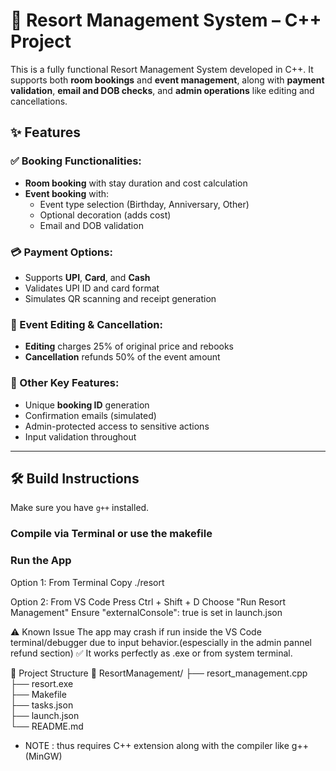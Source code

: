 # 🌴 Resort Management System – C++ Project

This is a fully functional Resort Management System developed in C++. It supports both **room bookings** and **event management**, along with **payment validation**, **email and DOB checks**, and **admin operations** like editing and cancellations.

## ✨ Features

### ✅ Booking Functionalities:
- **Room booking** with stay duration and cost calculation
- **Event booking** with:
  - Event type selection (Birthday, Anniversary, Other)
  - Optional decoration (adds cost)
  - Email and DOB validation

### 💳 Payment Options:
- Supports **UPI**, **Card**, and **Cash**
- Validates UPI ID and card format
- Simulates QR scanning and receipt generation

### 🔁 Event Editing & Cancellation:
- **Editing** charges 25% of original price and rebooks
- **Cancellation** refunds 50% of the event amount

### 🧾 Other Key Features:
- Unique **booking ID** generation
- Confirmation emails (simulated)
- Admin-protected access to sensitive actions
- Input validation throughout

---

## 🛠️ Build Instructions
Make sure you have `g++` installed.

### Compile via Terminal or use the makefile

### Run the App

Option 1: From Terminal
Copy
./resort

Option 2: From VS Code
Press Ctrl + Shift + D
Choose "Run Resort Management"
Ensure "externalConsole": true is set in launch.json

⚠️ Known Issue
The app may crash if run inside the VS Code terminal/debugger due to input behavior.(espescially in the admin pannel refund section)
✅ It works perfectly as .exe or from system terminal.

📁 Project Structure
📁 ResortManagement/
├── resort_management.cpp     
├── resort.exe                 
├── Makefile                  
├── tasks.json               
├── launch.json               
└── README.md     

* NOTE : thus requires C++ extension along with the compiler like g++ (MinGW)
